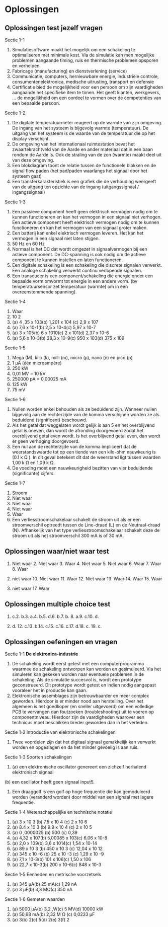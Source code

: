 # Oplossingen

## Oplossingen test jezelf vragen <a id="oplossingen-test-jezelf-vragen"></a>

Sectie 1-1

1. Simulatiesoftware maakt het mogelijk om een schakeling te optimaliseren met minimale kost. Via de simulatie kan men mogelijke problemen aangaande timing, ruis en thermische problemen opsporen en verhelpen.
2. Fabricage \(manufacturing\) en dienstverlening \(service\)
3. Communicatie, computers, hernieuwbare energie, industriële controle, consumentenelektronica, medische uitrusting, transport en defensie
4. Certificatie bied de mogelijkheid voor een persoon om zijn vaardigheden aangaande het specifieke item te tonen. Het geeft klanten, werkgevers, … de mogelijkheid om een oordeel te vormen over de competenties van een bepaalde persoon.

Sectie 1-2

1. De digitale temperatuurmeter reageert op de warmte van zijn omgeving. De ingang van het systeem is bijgevolg warmte \(temperatuur\). De uitgang van het systeem is de waarde van de temperatuur die op het display verschijnt.
2. De omgeving van het internationaal ruimtestation bevat het zwaartekrachtveld van de Aarde en ander materiaal dat in een baan rondom de Aarde is. Ook de straling van de zon \(warmte\) maakt deel uit van deze omgeving.
3. Een blokdiagram toont de relatie tussen de functionele blokken en de signal flow paden \(het pad/paden waarlangs het signaal door het systeem gaat\)
4. Een transferkarakteristiek is een grafiek die de verhouding weergeeft van de uitgang ten opzichte van de ingang \(uitgangssignaal / ingangssignaal\)

Sectie 1-3

1. Een passieve component heeft geen elektrisch vermogen nodig om te kunnen functioneren en kan het vermogen in een signaal niet verhogen. Een actieve component heeft elektrisch vermogen nodig om te kunnen functioneren en kan het vermogen van een signaal groter maken.
2. Een batterij kan enkel elektrisch vermogen leveren. Het kan het vermogen in een signaal niet laten stijgen.
3. 50 Hz en 60 Hz
4. Normaal is het DC dat wordt omgezet in signaalvermogen bij een actieve component. De DC-spanning is ook nodig om de actieve component te kunnen instellen en laten functioneren.
5. Een digitale schakeling is een schakeling die discrete signalen verwerkt. Een analoge schakeling verwerkt continu verlopende signalen.
6. Een transducer is een component/schakeling die energie onder een bepaalde vorm omvormt tot energie in een andere vorm. \(bv temperatuursensor zet temperatuur \(warmte\) om in een overeenstemmende spanning\).

Sectie 1-4

1. Waar
2. 10 2
3. \(a\) 4 ,35 x 103\(b\) 1,201 x 104 \(c\) 2,9 x 107
4. \(a\) 7,6 x 10-1\(b\) 2,5 x 10-4\(c\) 5,97 x 10-7
5. \(a\) 3 x 105\(b\) 6 x 1010\(c\) 2 x 101\(d\) 2,37 x 10-6
6. \(a\) 5,6 x 10-3\(b\) 28,3 x 10-9\(c\) 950 x 103\(d\) 375 x 109

Sectie 1-5

1. Mega \(M\), kilo \(k\), milli \(m\), micro \(µ\), nano \(n\) en pico \(p\)
2. 1 µA \(één microampère\)
3. 250 kW
4. 0,01 MV = 10 kV
5. 250000 pA = 0,00025 mA
6. 125 kW
7. 75 mV

Sectie 1-6

1. Nullen worden enkel behouden als ze beduidend zijn. Wanneer nullen bijgevolg aan de rechterzijde van de komma verschijnen worden ze als beduidend \(significant\) beschouwd.
2. Als het getal dat weggelaten wordt gelijk is aan 5 en het overblijvend getal is oneven, dan wordt de afronding doorgevoerd zodat het overblijvend getal even wordt. Is het overblijvend getal even, dan wordt er geen verhoging doorgevoerd.
3. Een nul aan de rechterzijde van de komma impliceert dat de weerstandswaarde tot op een tiende van een kilo-ohm nauwkeurig is \(0.1 k Ω \). In dit geval betekent dit dat de weerstand ligt tussen waarden 1,00 k Ω en 1,09 k Ω.
4. De voeding moet een nauwkeurigheid bezitten van vier beduidende \(significante\) cijfers.

Sectie 1-7

1. Stroom
2. Niet waar
3. Niet waar
4. Niet waar
5. Waar
6. Een verliesstroomschakelaar schakelt de stroom uit als er een stroomverschil optreedt tussen de Line-draad \(L\) en de Neutraal-draad \(N\). Afhankelijk van het type verliesstroomschakelaar schakelt deze de stroom uit als het stroomverschil 300 mA is of 30 mA.

## Oplossingen waar/niet waar test <a id="oplossingen-waar-niet-waar-test"></a>

1. Niet waar 2. Niet waar 3. Waar 4. Niet waar 5. Niet waar 6. Waar 7. Waar 8. Waar

9. niet waar 10. Niet waar 11. Waar 12. Niet waar 13. Waar 14. Waar 15. Waar

16. niet waar 17. Waar

## Oplossingen multiple choice test <a id="oplossingen-multiple-choice-test"></a>

1. c.2. b.3. a.4. b.5. d.6. b.7. b. 8. a.9. c.10. d.

11. d. 12. c.13. b.14. c.15. c.16. c.17. d.18. c. 19. c.

## Oplossingen oefeningen en vragen <a id="oplossingen-oefeningen-en-vragen"></a>

Sectie 1-1 **De elektronica-industrie**

1. De schakeling wordt eerst getest met een computerprogramma waarmee de schakeling ontworpen kan worden en gesimuleerd. Via het simuleren kan gekeken worden naar eventuele problemen in de schakeling. Als de simulatie succesvol is, wordt een prototype geconstrueerd. Dit prototype wordt getest en indien nodig aangepast vooraleer het in productie kan gaan.
2. Elektronische assemblages zijn betrouwbaarder en meer complex geworden. Hierdoor is er minder nood aan herstelling. Over het algemeen is het goedkoper \(en sneller uitgevoerd\) om een volledige PCB te vervangen dan foutzoeken \(troubleshooting\) uit te voeren op componentniveau. Hierdoor zijn de vaardigheden waarover een technicus moet beschikken breder geworden dan in het verleden.

Sectie 1-2 Introductie van elektronische schakelingen

1. Twee voordelen zijn dat het digitaal signaal gemakkelijk kan verwerkt worden en opgeslagen en da het minder gevoelig is aan ruis.

Sectie 1-3 Soorten schakelingen

1. \(a\) een elektronische oscillator genereert een zichzelf herhalend elektronisch signaal

\(b\) een oscillator heeft geen signaal input5.

1. Een draaggolf is een golf op hoge frequentie die kan gemoduleerd worden \(veranderd worden\) door middel van een signaal met lagere frequentie.

Sectie 1-4 Wetenschappelijke en technische notatie

1. \(a\) 3 x 10 3 \(b\) 7.5 x 10 4 \(c\) 2 x 10 6
2. \(a\) 8.4 x 10 3 \(b\) 9.9 x 10 4 \(c\) 2 x 10 5
3. \(a\) 0 ,0000025 \(b\) 500 \(c\) 0,39
4. \(a\) 4,32 x 107\(b\) 5,00085 x 103\(c\) 6,06 x 10-8
5. \(a\) 2,0 x 109\(b\) 3,6 x 1014\(c\) 1,54 x 10-14
6. \(a\) 89 x 10 3 \(b\) 450 x 10 3 \(c\) 12,04 x 10 12
7. \(a\) 345 x 10 -6 \(b\) 25 x 10 -3 \(c\) 1,29 x 10 -9
8. \(a\) 7,1 x 10-3\(b\) 101 x 106\(c\) 1,50 x 106
9. \(a\) 22,7 x 10-3\(b\) 200 x 10-6\(c\) 848 x 10-3

Sectie 1-5 Eenheden en metrische voorzetsels

1. \(a\) 345 µA\(b\) 25 mA\(c\) 1,29 nA
2. \(a\) 3 µF\(b\) 3,3 MΩ\(c\) 350 nA

Sectie 1-6 Gemeten waarden

1. \(a\) 5000 µA\(b\) 3,2 ,W\(c\) 5 MV\(d\) 10000 kW
2. \(a\) 50,68 mA\(b\) 2,32 M Ω \(c\) 0,0233 µF
3. \(a\) 3\(b\) 2\(c\) 5\(d\) 2\(e\) 3\(f\) 2

